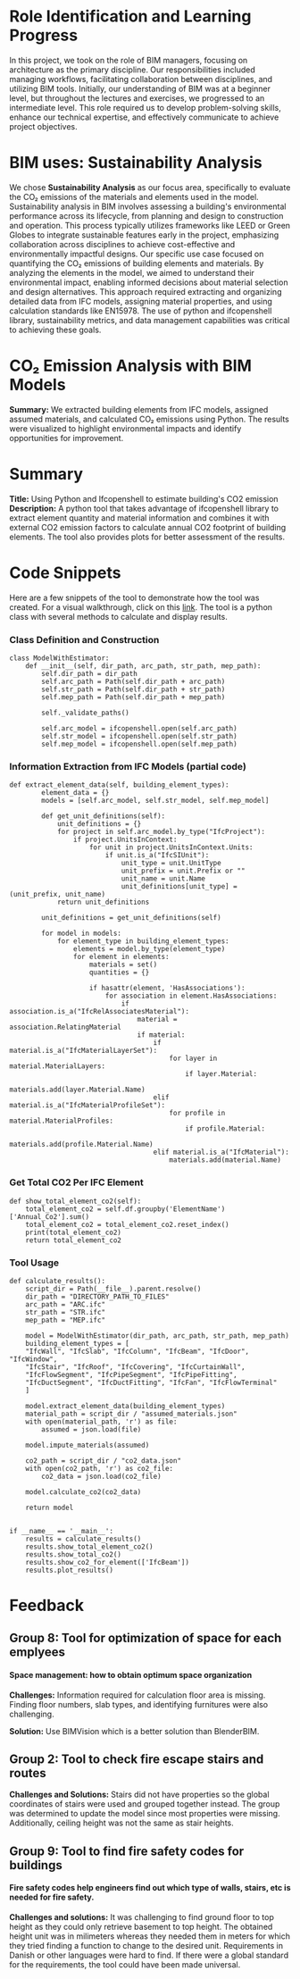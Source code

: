 
# Role Identification and Learning Progress 
In this project, we took on the role of BIM managers, focusing on architecture as the primary discipline. Our responsibilities included managing workflows, facilitating collaboration between disciplines, and utilizing BIM tools. Initially, our understanding of BIM was at a beginner level, but throughout the lectures and exercises, we progressed to an intermediate level. This role required us to develop problem-solving skills, enhance our technical expertise, and effectively communicate to achieve project objectives.

# BIM uses: Sustainability Analysis 
We chose **Sustainability Analysis** as our focus area, specifically to evaluate the CO₂ emissions of the materials and elements used in the model. Sustainability analysis in BIM involves assessing a building's environmental performance across its lifecycle, from planning and design to construction and operation. This process typically utilizes frameworks like LEED or Green Globes to integrate sustainable features early in the project, emphasizing collaboration across disciplines to achieve cost-effective and environmentally impactful designs.
Our specific use case focused on quantifying the CO₂ emissions of building elements and materials. By analyzing the elements in the model, we aimed to understand their environmental impact, enabling informed decisions about material selection and design alternatives. This approach required extracting and organizing detailed data from IFC models, assigning material properties, and using calculation standards like EN15978. The use of python and ifcopenshell library, sustainability metrics, and data management capabilities was critical to achieving these goals.

# CO₂ Emission Analysis with BIM Models
**Summary:** We extracted building elements from IFC models, assigned assumed materials, and calculated CO₂ emissions using Python. The results were visualized to highlight environmental impacts and identify opportunities for improvement.

# Summary

**Title:** Using Python and Ifcopenshell to estimate building's CO2 emission
**Description:**  A python tool that takes advantage of ifcopenshell library to extract element quantity and material information and combines it with external CO2 emission factors to calculate annual CO2 footprint of building elements. The tool also provides plots for better assessment of the results.

# Code Snippets

Here are a few snippets of the tool to demonstrate how the tool was created. For a visual walkthrough, click on this [link](https://youtu.be/JVlfLT0Y1Ok). The tool is a python class with several methods to calculate and display results. 

### Class Definition and Construction

```
class ModelWithEstimator:
    def __init__(self, dir_path, arc_path, str_path, mep_path):
        self.dir_path = dir_path
        self.arc_path = Path(self.dir_path + arc_path)
        self.str_path = Path(self.dir_path + str_path)
        self.mep_path = Path(self.dir_path + mep_path)

        self._validate_paths()

        self.arc_model = ifcopenshell.open(self.arc_path)
        self.str_model = ifcopenshell.open(self.str_path)
        self.mep_model = ifcopenshell.open(self.mep_path)
```

### Information Extraction from IFC Models (partial code)

```
def extract_element_data(self, building_element_types):
        element_data = {}
        models = [self.arc_model, self.str_model, self.mep_model]

        def get_unit_definitions(self):
            unit_definitions = {}
            for project in self.arc_model.by_type("IfcProject"):
                if project.UnitsInContext:
                    for unit in project.UnitsInContext.Units:
                        if unit.is_a("IfcSIUnit"):
                            unit_type = unit.UnitType  
                            unit_prefix = unit.Prefix or "" 
                            unit_name = unit.Name 
                            unit_definitions[unit_type] = (unit_prefix, unit_name)
            return unit_definitions
        
        unit_definitions = get_unit_definitions(self)

        for model in models:
            for element_type in building_element_types:
                elements = model.by_type(element_type)
                for element in elements:
                    materials = set()
                    quantities = {}

                    if hasattr(element, 'HasAssociations'):
                        for association in element.HasAssociations:
                            if association.is_a("IfcRelAssociatesMaterial"):
                                material = association.RelatingMaterial
                                if material:
                                    if material.is_a("IfcMaterialLayerSet"):
                                        for layer in material.MaterialLayers:
                                            if layer.Material:
                                                materials.add(layer.Material.Name)
                                    elif material.is_a("IfcMaterialProfileSet"):
                                        for profile in material.MaterialProfiles:
                                            if profile.Material:
                                                materials.add(profile.Material.Name)
                                    elif material.is_a("IfcMaterial"):
                                        materials.add(material.Name)

```

### Get Total CO2 Per IFC Element

```
def show_total_element_co2(self):
    total_element_co2 = self.df.groupby('ElementName')['Annual_Co2'].sum()
    total_element_co2 = total_element_co2.reset_index()
    print(total_element_co2)
    return total_element_co2
```

### Tool Usage

```
def calculate_results():
    script_dir = Path(__file__).parent.resolve()
    dir_path = "DIRECTORY_PATH_TO_FILES"
    arc_path = "ARC.ifc"
    str_path = "STR.ifc"
    mep_path = "MEP.ifc"

    model = ModelWithEstimator(dir_path, arc_path, str_path, mep_path)
    building_element_types = [
    "IfcWall", "IfcSlab", "IfcColumn", "IfcBeam", "IfcDoor", "IfcWindow",
    "IfcStair", "IfcRoof", "IfcCovering", "IfcCurtainWall",
    "IfcFlowSegment", "IfcPipeSegment", "IfcPipeFitting",
    "IfcDuctSegment", "IfcDuctFitting", "IfcFan", "IfcFlowTerminal"
    ]

    model.extract_element_data(building_element_types)
    material_path = script_dir / "assumed_materials.json"
    with open(material_path, 'r') as file:
        assumed = json.load(file)

    model.impute_materials(assumed)

    co2_path = script_dir / "co2_data.json"
    with open(co2_path, 'r') as co2_file:
        co2_data = json.load(co2_file)

    model.calculate_co2(co2_data)

    return model


if __name__ == '__main__':
    results = calculate_results()
    results.show_total_element_co2()
    results.show_total_co2()
    results.show_co2_for_element(['IfcBeam'])
    results.plot_results()

```


# Feedback 

## Group 8: Tool for optimization of space for each emplyees

#### Space management: how to obtain optimum space organization 
**Challenges:** Information required for calculation floor area is missing. Finding floor numbers, slab types, and identifying furnitures were also challenging.

**Solution:** Use BIMVision which is a better solution than BlenderBIM. 


## Group 2: Tool to check fire escape stairs and routes  


**Challenges and Solutions:** Stairs did not have properties so the global coordinates of stairs were used and grouped together instead. 
The group was determined to update the model since most properties were missing. Additionally, ceiling height was not the same as stair heights. 


## Group 9:  Tool to find fire safety codes for buildings 

#### Fire safety codes help engineers find out which type of walls, stairs, etc is needed for fire safety.

**Challenges and solutions:** It was challenging to find ground floor to top height as they could only retrieve basement to top height. The obtained height unit was in milimeters whereas they needed them in meters for which they tried finding a function to change to the desired unit. Requirements in Danish or other languages were hard to find. If there were a global standard for the requirements, the tool could have been made universal.
